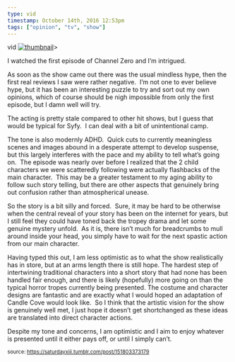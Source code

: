 ```yaml
---
type: vid
timestamp: October 14th, 2016 12:53pm
tags: ["opinion", "tv", "show"]
---
```

vid
[![thumbnail](http://i3.ytimg.com/vi/z0t9pCnRW4o/maxresdefault.jpg)](https://www.youtube.com/watch?v=z0t9pCnRW4o)>
    
I watched the first episode of Channel Zero and I’m intrigued.

As soon as the show came out there was the usual mindless hype, then the first real reviews I saw were rather negative.  I’m not one to ever believe hype, but it has been an interesting puzzle to try and sort out my own opinions, which of course should be nigh impossible from only the first episode, but I damn well will try.

The acting is pretty stale compared to other hit shows, but I guess that would be typical for Syfy.  I can deal with a bit of unintentional camp.



The tone is also modernly ADHD.  Quick cuts to currently meaningless scenes and images abound in a desperate attempt to develop suspense, but this largely interferes with the pace and my ability to tell what’s going on.  The episode was nearly over before I realized that the 2 child characters we were scatteredly following were actually flashbacks of the main character.  This may be a greater testament to my aging ability to follow such story telling, but there are other aspects that genuinely bring out confusion rather than atmospherical unease.<br/>

So the story is a bit silly and forced.  Sure, it may be hard to be otherwise when the central reveal of your story has been on the internet for years, but I still feel they could have toned back the tropey drama and let some genuine mystery unfold.  As it is, there isn’t much for breadcrumbs to mull around inside your head, you simply have to wait for the next spastic action from our main character.

Having typed this out, I am less optimistic as to what the show realistically has in store, but at an arms length there is still hope. The hardest step of intertwining traditional characters into a short story that had none has been handled fair enough, and there is likely (hopefully) more going on than the typical horror tropes currently being presented. The costume and character designs are fantastic and are exactly what I would hoped an adaptation of Candle Cove would look like.  So I think that the artistic vision for the show is genuinely well met, I just hope it doesn’t get shortchanged as these ideas are translated into direct character actions. 

Despite my tone and concerns, I am optimistic and I aim to enjoy whatever is presented until it either pays off, or until I simply can’t.
 
  
<small>source: https://saturdayxiii.tumblr.com/post/151803373179</small>